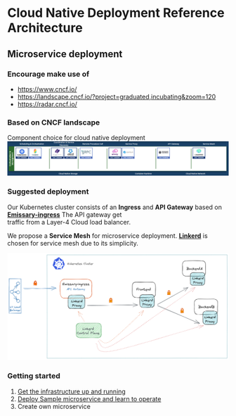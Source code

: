 # Cloud Native Deployment Reference Architecture

## Microservice deployment

### Encourage make use of
- https://www.cncf.io/
- https://landscape.cncf.io/?project=graduated,incubating&zoom=120
- https://radar.cncf.io/

### Based on CNCF landscape

Component choice for cloud native deployment
!["microservice-deployment.png"](./images/cncf-landscape.png)

### Suggested deployment

Our Kubernetes cluster consists of an **Ingress** and **API Gateway** based on **[Emissary-ingress](https://www.getambassador.io/products/api-gateway/)** The API gateway get  
traffic from a Layer-4 Cloud load balancer.

We propose a **Service Mesh** for microservice deployment. **[Linkerd](https://linkerd.io/)** is chosen for service mesh due to its simplicity. 

!["microservice-deployment.png"](./images/microservice-deployment.png)

### Getting started

1. [Get the infrastructure up and running](./infrastructure/README.md)
2. [Deploy Sample microservice and learn to operate](apps/emojivoto/README.md)
3. Create own microservice